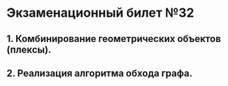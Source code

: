 # Экзаменационный билет №32


## 1. Комбинирование геометрических объектов (плексы).
## 2. Реализация алгоритма обхода графа.